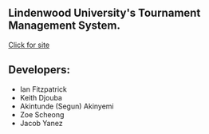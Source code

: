 
## Lindenwood University's Tournament Management System. 

[Click for site](http://gamertree.org)

## Developers: 
- Ian Fitzpatrick 
- Keith Djouba 
- Akintunde (Segun) Akinyemi 
- Zoe Scheong 
- Jacob Yanez 
